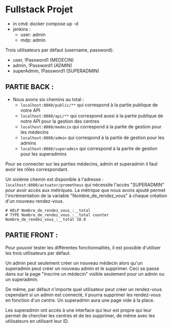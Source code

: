 # Fullstack Projet

- in cmd: docker compose up -d
- jenkins : 
  - user: admin
  - mdp: admin


Trois utilisateurs par défaut (username, password): 
- user, !Password1 (MEDECIN)
- admin, !Password1 (ADMIN)
- superAdmin, !Password1 (SUPERADMIN)

## PARTIE BACK : 

- Nous avons six chemins au total : 
  - ```localhost:8080/public/**```  qui correspond à la partie publique de notre API 
  - ```localhost:8080/api/**```  qui correspond aussi à la partie publique de notre API pour la gestion des centres
  - ```localhost:8080/medecin``` qui correspond à la partie de gestion pour les médecins
  - ```localhost:8080/admin``` qui correspond à la partie de gestion pour les admins
  - ```localhost:8080/superadmin``` qui correspond à la partie de gestion pour les superadmins

Pour se connecter sur les parties médecins, admin et superadmin il faut avoir les rôles correspondant. 

Un sixième chemin est disponible à l'adresse : ```localhost:8080/actuator/prometheus``` qui nécessite l'accès "SUPERADMIN" pour avoir accès aux métriques. 
La métrique que nous avons ajouté permet l'incrémentation de la variable "Nombre_de_rendez_vous" à chaque création d'un nouveau rendez-vous. 
```
# HELP Nombre_de_rendez_vous_:__total  
# TYPE Nombre_de_rendez_vous_:__total counter
Nombre_de_rendez_vous_:__total 10.0
```

## PARTIE FRONT : 

Pour pouvoir tester les différentes fonctionnalités, il est possible d'utiliser les trois utilisateurs par défaut. 

Un admin peut seulement créer un nouveau médecin alors qu'un superadmin peut créer un nouveau admin et le supprimer. Ceci se passe dans sur la page "inscrire un médecin" visible seulement pour un admin ou un superadmin. 

De même, par défaut n'importe quel utilisateur peut créer un rendez-vous cependant si un admin est connecté, il pourra supprimer les rendez-vous en fonction d'un centre. Un superadmin aura une page vide à la place. 

Les superadmin ont accès à une interface qui leur est propre qui leur permet de chercher les centres et de les supprimer, de même avec les utilisateurs en utilisant leur ID. 


